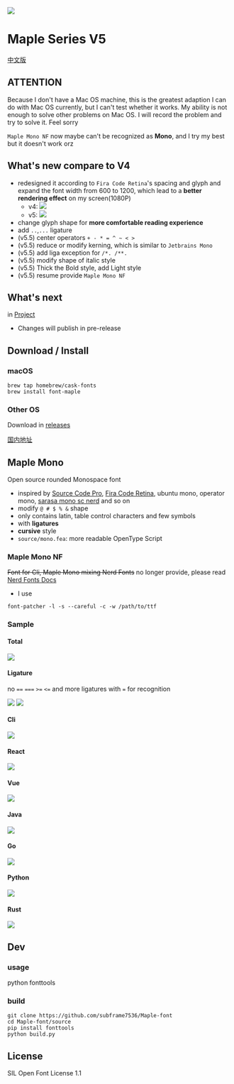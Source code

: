 ![](/img/head.svg)

# Maple Series V5

[中文版](/README_CN.md)

## ATTENTION

Because I don't have a Mac OS machine, this is the greatest adaption I can do with Mac OS currently, but I can't test whether it works. My ability is not enough to solve other problems on Mac OS. I will record the problem and try to solve it. Feel sorry

`Maple Mono NF` now maybe can't be recognized as **Mono**, and I try my best but it doesn't work orz

## What's new compare to V4

- redesigned it according to `Fira Code Retina`'s spacing and glyph and expand the font width from 600 to 1200, which lead to a **better rendering effect** on my screen(1080P)
  - v4: ![](/img/sizechange.gif)
  - v5: ![](/img/sizechange1.gif)
- change glyph shape for **more comfortable reading experience**
- add `..`,`...` ligature
- (v5.5) center operators `+ - * = ^ ~ < >`
- (v5.5) reduce or modify kerning, which is similar to `Jetbrains Mono`
- (v5.5) add liga exception for `/*. /**.`
- (v5.5) modify shape of italic style
- (v5.5) Thick the Bold style, add Light style
- (v5.5) resume provide `Maple Mono NF`

## What's next

in [Project](https://github.com/users/subframe7536/projects/1)

- Changes will publish in pre-release

## Download / Install

### macOS

```
brew tap homebrew/cask-fonts
brew install font-maple
```

### Other OS

Download in [releases](https://github.com/subframe7536/Maple-font/releases)

[国内地址](https://gitee.com/subframe7536/Maple/releases/v5.0)

## Maple Mono

Open source rounded Monospace font

- inspired by [Source Code Pro](https://github.com/adobe-fonts/source-code-pro), [Fira Code Retina](https://github.com/tonsky/FiraCode), ubuntu mono, operator mono, [sarasa mono sc nerd](https://github.com/laishulu/Sarasa-Mono-SC-Nerd) and so on
- modify `@ # $ % &` shape
- only contains latin, table control characters and few symbols
- with **ligatures**
- **cursive** style
- `source/mono.fea`: more readable OpenType Script

### Maple Mono NF

~~Font for Cli, Maple Mono mixing Nerd Fonts~~
no longer provide, please read [Nerd Fonts Docs](https://github.com/ryanoasis/nerd-fonts#option-8-patch-your-own-font)

- I use

```shell
font-patcher -l -s --careful -c -w /path/to/ttf
```

### Sample

#### Total

![](img/base.png)

#### Ligature

no `==` `===` `>=` `<=` and more ligatures with `=` for recognition

![](img/ligature.png)
![](img/ligature.gif)

#### Cli

![](img/code_sample/cli.webp)

#### React

![](img/code_sample/react.webp)

#### Vue

![](img/code_sample/vue.webp)

#### Java

![](img/code_sample/java.webp)

#### Go

![](img/code_sample/go.webp)

#### Python

![](img/code_sample/python.webp)

#### Rust

![](img/code_sample/rust.webp)

## Dev

### usage

python fonttools

### build

```
git clone https://github.com/subframe7536/Maple-font
cd Maple-font/source
pip install fonttools
python build.py
```

## License

SIL Open Font License 1.1
